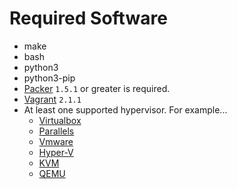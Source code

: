 Required Software 
=================

* make
* bash
* python3
* python3-pip
* [Packer](https://github.com/mitchellh/packer/blob/master/CHANGELOG.md) `1.5.1` or greater is required.
* [Vagrant](https://www.vagrantup.com/downloads.html) `2.1.1`
* At least one supported hypervisor.  For example...
    * [Virtualbox](https://www.virtualbox.org/)
    * [Parallels](https://parallels.com)
    * [Vmware](https://vmware.com)
    * [Hyper-V](https://www.google.com/url?q=https://docs.microsoft.com/en-us/virtualization/hyper-v-on-windows/about/)
    * [KVM](https://www.linux-kvm.org/page/Main_Page)
    * [QEMU](https://www.qemu.org/)

